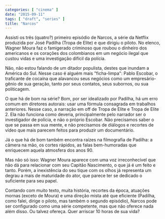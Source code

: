 ```yaml
---
categories: [ "cinema" ]
date: "2015-09-11"
tags: [ "draft", "series" ]
title: "Narcos"
---
```

Assisti os três (quatro?) primeiro episódio de Narcos, a série da
Netflix produzida por José Padilha (Tropa de Elite) e que dirigiu o
piloto. No elenco, Wagner Moura faz o famigerado criminoso que roubou o
dinheiro dos americanos e os corações dos colombianos em um negócio
ilegal que custou vidas e uma investigação difícil da polícia.

Não, não estou falando de um ditador populista, destes que inundam
a América do Sul. Nesse caso é alguém mais "ficha-limpa": Pablo
Escobar, o traficante de cocaína que alavancou seus negócios como
um empresário-gênio de sua geração, tanto por seus contatos, seus
subornos, ou sua politicagem.

O que há de bom na série? Bom, por ser idealizado por Padilha, há
um erro comum em diretores autorais: usar uma fórmula consagrada em
trabalhos anteriores. Nesse caso, a narração em off de Tropa de Elite
e Tropa de Elite 2. Ela não funciona como deveria, principalmente pelo
narrador ser o investigador de polícia, e não o próprio Escobar. Não
precisamos saber o que se passa em sua mente, e não precisamos de
diálogos e recortes de vídeo que mais parecem feitos para produzir um
documentário.

Já o que há de bom também encontra raízes na filmografia de Padilha: a
câmera na mão, os cortes rápidos, as falas bem-humoradas que enriquecem
aquela atmosfera dos anos 90.

Mas não só isso: Wagner Moura aparece com uma voz irreconhecível que
não dá para relacionar com seu Capitão Nascimento, o que já é um
feito e tanto. Porém, a inexistência do seu tique com os olhos já
representa um degrau a mais de maturidade do ator, que parece ter se
dedicado o suficiente para seu papel.

Contando com muito texto, muita história, recortes da época, atuações
mornas (exceto de Moura) e uma direção mista até que eficiente
(Padilha, como falei, dirige o piloto, mas também o segundo episódio),
Narcos pode ser configurado como uma série competente, mas que não
oferece nada além disso. Ou talvez ofereça. Quer arriscar 10 horas de
sua vida?

